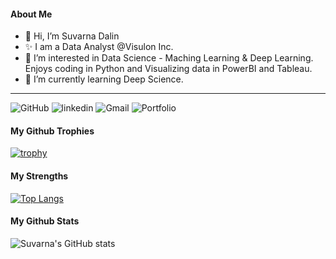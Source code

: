 
#### About Me
- 👋 Hi, I’m Suvarna Dalin
- ✨ I am a Data Analyst @Visulon Inc.
- 👀 I’m interested in Data Science - Maching Learning & Deep Learning. Enjoys coding in Python and Visualizing data in PowerBI and Tableau.
- 🌱 I’m currently learning Deep Science.
------------------------------------------------------------------------------------------------------------------------------------------------

![GitHub](https://img.shields.io/badge/GitHub-white?style=for-the-badge=GitHub&logo=GitHub&logoColor=black)
![linkedin](https://img.shields.io/badge/LinkedIn-0e76a8?style=for-the-badge=LinkedIn&logo=Linkedin&logoColor=white&url=https://www.linkedin.com/in/suvarnaputhiyoppil/)
![Gmail](https://img.shields.io/badge/Gmail-red?style=for-the-badge=Gmail&logo=Gmail&logoColor=white)
![Portfolio](https://img.shields.io/badge/Portfolio-green?style=for-the-badge=Portfolio&logo=Portfolio&logoColor=black)

#### My Github Trophies

[![trophy](https://github-profile-trophy.vercel.app/?username=SuvarnaDalin&theme=darkhub&column=4&row=1)](https://github.com/ryo-ma/github-profile-trophy)

#### My Strengths

[![Top Langs](https://github-readme-stats.vercel.app/api/top-langs/?username=SuvarnaDalin&layout=compact&hide=jupyter%20notebook)](https://github.com/anuraghazra/github-readme-stats)

#### My Github Stats
![Suvarna's GitHub stats](https://github-readme-stats.vercel.app/api?username=SuvarnaDalin&show_icons=true&theme=radical&hide_title=True)


